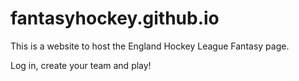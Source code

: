 # fantasyhockey.github.io

This is a website to host the England Hockey League Fantasy page. 

Log in, create your team and play!
